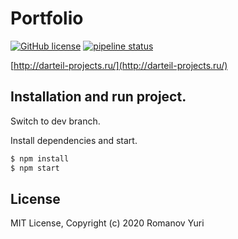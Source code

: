 # Portfolio

[![GitHub license](https://img.shields.io/badge/license-MIT-blue.svg)](https://github.com/darteil/darteil-projects.ru/blob/master/LICENSE.md) [![pipeline status](https://gitlab.com/darteil_projects/darteil-projects-ru/badges/master/pipeline.svg)](https://gitlab.com/darteil_projects/darteil-projects-ru/commits/master)

[http://darteil-projects.ru/](http://darteil-projects.ru/)

## Installation and run project.

Switch to dev branch.

Install dependencies and start.

```sh
$ npm install
$ npm start
```

## License

MIT License, Copyright (c) 2020 Romanov Yuri
